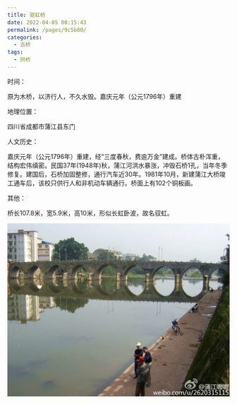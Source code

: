 ```yaml
---
title: 驱虹桥
date: 2022-04-05 00:15:43
permalink: /pages/9c5b80/
categories:
  - 古桥
tags:
  - 拱桥 
---
```

时间：

原为木桥，以济行人，不久水毁。嘉庆元年（公元1796年）重建

地理位置：

四川省成都市蒲江县东门

人文历史：

嘉庆元年（公元1796年）重建，经“三度春秋，费逾万金”建成。桥体古朴浑重，结构宏伟缜密。民国37年(1948年)秋，蒲江河洪水暴涨，冲毁石桥1孔，当年冬季修复。建国后，石桥加固整修，通行汽车近30年。1981年10月，新建蒲江大桥竣工通车后，该校只供行人和非机动车辆通行。桥面上有102个铜板画。

其他：

桥长107.8米，宽5.9米，高10米，形似长虹卧波，故名驭虹。

![驱虹桥](/img/photo/61.jpg)
